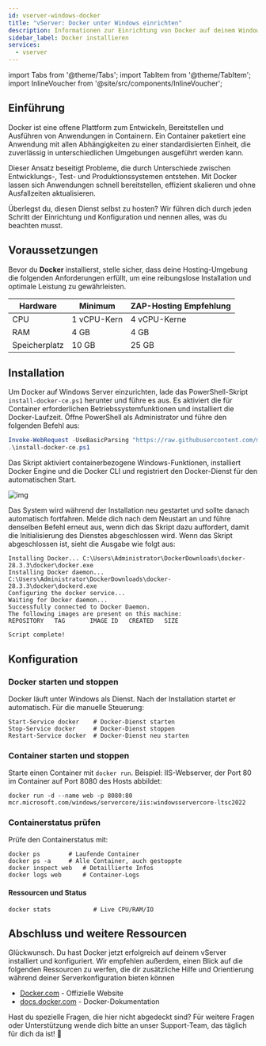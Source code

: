 ```yaml
---
id: vserver-windows-docker
title: "vServer: Docker unter Windows einrichten"
description: Informationen zur Einrichtung von Docker auf deinem Windows-vServer von ZAP-Hosting - ZAP-Hosting.com Dokumentation
sidebar_label: Docker installieren
services:
  - vserver
---
```


import Tabs from '@theme/Tabs';
import TabItem from '@theme/TabItem';
import InlineVoucher from '@site/src/components/InlineVoucher';

## Einführung

Docker ist eine offene Plattform zum Entwickeln, Bereitstellen und Ausführen von Anwendungen in Containern. Ein Container paketiert eine Anwendung mit allen Abhängigkeiten zu einer standardisierten Einheit, die zuverlässig in unterschiedlichen Umgebungen ausgeführt werden kann. 

Dieser Ansatz beseitigt Probleme, die durch Unterschiede zwischen Entwicklungs-, Test- und Produktionssystemen entstehen. Mit Docker lassen sich Anwendungen schnell bereitstellen, effizient skalieren und ohne Ausfallzeiten aktualisieren.

Überlegst du, diesen Dienst selbst zu hosten? Wir führen dich durch jeden Schritt der Einrichtung und Konfiguration und nennen alles, was du beachten musst.

<InlineVoucher />



## Voraussetzungen

Bevor du **Docker** installierst, stelle sicher, dass deine Hosting-Umgebung die folgenden Anforderungen erfüllt, um eine reibungslose Installation und optimale Leistung zu gewährleisten.

| Hardware   | Minimum       | ZAP-Hosting Empfehlung |
| ---------- | ------------- | ---------------------- |
| CPU        | 1 vCPU-Kern  | 4 vCPU-Kerne          |
| RAM        | 4 GB          | 4 GB                   |
| Speicherplatz | 10 GB     | 25 GB                  |



## Installation

Um Docker auf Windows Server einzurichten, lade das PowerShell-Skript `install-docker-ce.ps1` herunter und führe es aus. Es aktiviert die für Container erforderlichen Betriebssystemfunktionen und installiert die Docker-Laufzeit. Öffne PowerShell als Administrator und führe den folgenden Befehl aus: 

```powershell
Invoke-WebRequest -UseBasicParsing "https://raw.githubusercontent.com/microsoft/Windows-Containers/Main/helpful_tools/Install-DockerCE/install-docker-ce.ps1" -o install-docker-ce.ps1
.\install-docker-ce.ps1
```

Das Skript aktiviert containerbezogene Windows-Funktionen, installiert Docker Engine und die Docker CLI und registriert den Docker-Dienst für den automatischen Start.

![img](https://screensaver01.zap-hosting.com/index.php/s/y26fPWy63FAWJGp/download)

Das System wird während der Installation neu gestartet und sollte danach automatisch fortfahren. Melde dich nach dem Neustart an und führe denselben Befehl erneut aus, wenn dich das Skript dazu auffordert, damit die Initialisierung des Dienstes abgeschlossen wird. Wenn das Skript abgeschlossen ist, sieht die Ausgabe wie folgt aus:

```
Installing Docker... C:\Users\Administrator\DockerDownloads\docker-28.3.3\docker\docker.exe
Installing Docker daemon... C:\Users\Administrator\DockerDownloads\docker-28.3.3\docker\dockerd.exe
Configuring the docker service...
Waiting for Docker daemon...
Successfully connected to Docker Daemon.
The following images are present on this machine:
REPOSITORY   TAG       IMAGE ID   CREATED   SIZE

Script complete!
```



## Konfiguration

### Docker starten und stoppen

Docker läuft unter Windows als Dienst. Nach der Installation startet er automatisch. Für die manuelle Steuerung:

```
Start-Service docker    # Docker-Dienst starten
Stop-Service docker     # Docker-Dienst stoppen
Restart-Service docker  # Docker-Dienst neu starten
```



### Container starten und stoppen

Starte einen Container mit `docker run`. Beispiel: IIS-Webserver, der Port 80 im Container auf Port 8080 des Hosts abbildet:

```
docker run -d --name web -p 8080:80 mcr.microsoft.com/windows/servercore/iis:windowsservercore-ltsc2022
```



### Containerstatus prüfen

Prüfe den Containerstatus mit:

```
docker ps        # Laufende Container
docker ps -a     # Alle Container, auch gestoppte
docker inspect web   # Detaillierte Infos
docker logs web      # Container-Logs
```



#### Ressourcen und Status

```
docker stats            # Live CPU/RAM/IO
```




## Abschluss und weitere Ressourcen

Glückwunsch. Du hast Docker jetzt erfolgreich auf deinem vServer installiert und konfiguriert. Wir empfehlen außerdem, einen Blick auf die folgenden Ressourcen zu werfen, die dir zusätzliche Hilfe und Orientierung während deiner Serverkonfiguration bieten können

- [Docker.com](https://Docker.com/) - Offizielle Website
- [docs.docker.com](https://docs.docker.com/) - Docker-Dokumentation

Hast du spezielle Fragen, die hier nicht abgedeckt sind? Für weitere Fragen oder Unterstützung wende dich bitte an unser Support-Team, das täglich für dich da ist! 🙂
